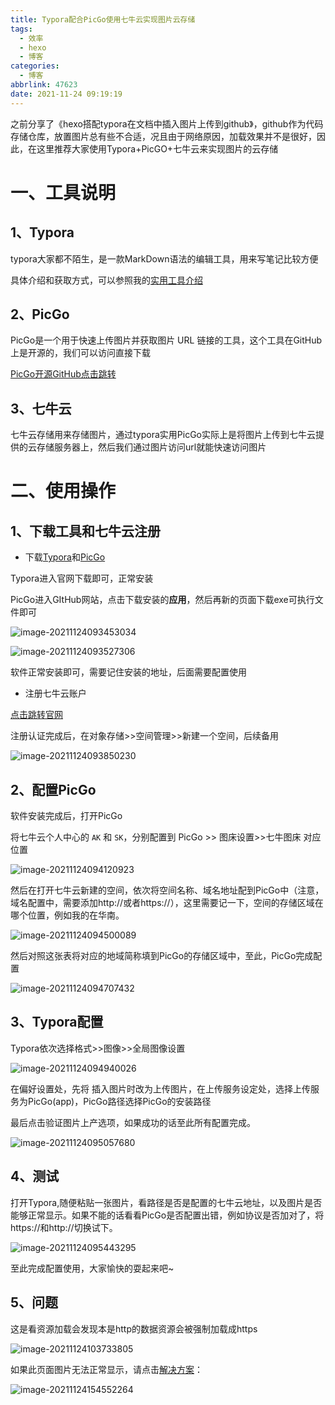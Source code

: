 ```yaml
---
title: Typora配合PicGo使用七牛云实现图片云存储
tags:
  - 效率
  - hexo
  - 博客
categories:
  - 博客
abbrlink: 47623
date: 2021-11-24 09:19:19
---
```


之前分享了《hexo搭配typora在文档中插入图片上传到github》，github作为代码存储仓库，放置图片总有些不合适，况且由于网络原因，加载效果并不是很好，因此，在这里推荐大家使用Typora+PicGO+七牛云来实现图片的云存储

<!--more-->

# 一、工具说明

## 1、Typora

typora大家都不陌生，是一款MarkDown语法的编辑工具，用来写笔记比较方便

具体介绍和获取方式，可以参照我的[实用工具介绍](https://liuzhengkaifa.github.io/2021/11/10/%E5%AE%9E%E7%94%A8%E5%B7%A5%E5%85%B7%E8%BD%AF%E4%BB%B6%E5%88%86%E4%BA%AB/#more)

## 2、PicGo

PicGo是一个用于快速上传图片并获取图片 URL 链接的工具，这个工具在GitHub上是开源的，我们可以访问直接下载

[PicGo开源GitHub点击跳转](https://github.com/Molunerfinn/PicGo)

## 3、七牛云

七牛云存储用来存储图片，通过typora实用PicGo实际上是将图片上传到七牛云提供的云存储服务器上，然后我们通过图片访问url就能快速访问图片

# 二、使用操作

## 1、下载工具和七牛云注册

* 下载[Typora](https://liuzhengkaifa.github.io/2021/11/10/%E5%AE%9E%E7%94%A8%E5%B7%A5%E5%85%B7%E8%BD%AF%E4%BB%B6%E5%88%86%E4%BA%AB/#more)和[PicGo](https://github.com/Molunerfinn/PicGo)

Typora进入官网下载即可，正常安装

PicGo进入GItHub网站，点击下载安装的**应用**，然后再新的页面下载exe可执行文件即可

![image-20211124093453034](http://r31aaelmi.hn-bkt.clouddn.com/image-20211124093453034.png)

![image-20211124093527306](http://r31aaelmi.hn-bkt.clouddn.com/image-20211124093527306.png)

软件正常安装即可，需要记住安装的地址，后面需要配置使用

* 注册七牛云账户

[点击跳转官网](https://portal.qiniu.com/)

注册认证完成后，在对象存储>>空间管理>>新建一个空间，后续备用

![image-20211124093850230](http://r31aaelmi.hn-bkt.clouddn.com/image-20211124093850230.png)

## 2、配置PicGo

软件安装完成后，打开PicGo

将七牛云个人中心的 `AK` 和 `SK`，分别配置到 PicGo >> 图床设置>>七牛图床  对应位置

![image-20211124094120923](http://r31aaelmi.hn-bkt.clouddn.com/image-20211124094120923.png)

然后在打开七牛云新建的空间，依次将空间名称、域名地址配到PicGo中（注意，域名配置中，需要添加http://或者https://），这里需要记一下，空间的存储区域在哪个位置，例如我的在华南。

![image-20211124094500089](http://r31aaelmi.hn-bkt.clouddn.com/image-20211124094500089.png)

然后对照这张表将对应的地域简称填到PicGo的存储区域中，至此，PicGo完成配置

![image-20211124094707432](http://r31aaelmi.hn-bkt.clouddn.com/image-20211124094707432.png)

## 3、Typora配置

Typora依次选择格式>>图像>>全局图像设置

![image-20211124094940026](http://r31aaelmi.hn-bkt.clouddn.com/image-20211124094940026.png)

在偏好设置处，先将 插入图片时改为上传图片，在上传服务设定处，选择上传服务为PicGo(app)，PicGo路径选择PicGo的安装路径

最后点击验证图片上产选项，如果成功的话至此所有配置完成。

![image-20211124095057680](http://r31aaelmi.hn-bkt.clouddn.com/image-20211124095057680.png)

## 4、测试

打开Typora,随便粘贴一张图片，看路径是否是配置的七牛云地址，以及图片是否能够正常显示。如果不能的话看看PicGo是否配置出错，例如协议是否加对了，将https://和http://切换试下。

![image-20211124095443295](http://r31aaelmi.hn-bkt.clouddn.com/image-20211124095443295.png)



至此完成配置使用，大家愉快的耍起来吧~

## 5、问题

这是看资源加载会发现本是http的数据资源会被强制加载成https

![image-20211124103733805](http://r31aaelmi.hn-bkt.clouddn.com/image-20211124103733805.png)

如果此页面图片无法正常显示，请点击[解决方案](https://blog.csdn.net/qq_40875577/article/details/120000269?spm=1001.2101.3001.6661.1&utm_medium=distribute.pc_relevant_t0.none-task-blog-2%7Edefault%7ECTRLIST%7Edefault-1.no_search_link&depth_1-utm_source=distribute.pc_relevant_t0.none-task-blog-2%7Edefault%7ECTRLIST%7Edefault-1.no_search_link)：

![image-20211124154552264](http://r31aaelmi.hn-bkt.clouddn.com/image-20211124154552264-16377401145391.png)
